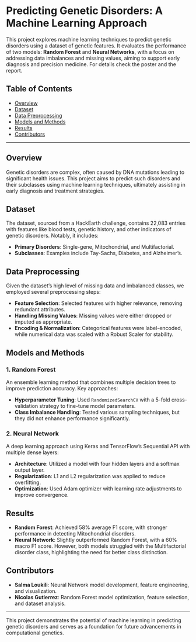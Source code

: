 # Predicting Genetic Disorders: A Machine Learning Approach

This project explores machine learning techniques to predict genetic disorders using a dataset of genetic features. It evaluates the performance of two models: **Random Forest** and **Neural Networks**, with a focus on addressing data imbalances and missing values, aiming to support early diagnosis and precision medicine.
For details check the poster and the report.

## Table of Contents
- [Overview](#overview)
- [Dataset](#dataset)
- [Data Preprocessing](#data-preprocessing)
- [Models and Methods](#models-and-methods)
- [Results](#results)
- [Contributors](#contributors)

---

## Overview
Genetic disorders are complex, often caused by DNA mutations leading to significant health issues. This project aims to predict such disorders and their subclasses using machine learning techniques, ultimately assisting in early diagnosis and treatment strategies.

## Dataset
The dataset, sourced from a HackEarth challenge, contains 22,083 entries with features like blood tests, genetic history, and other indicators of genetic disorders. Notably, it includes:
- **Primary Disorders**: Single-gene, Mitochondrial, and Multifactorial.
- **Subclasses**: Examples include Tay-Sachs, Diabetes, and Alzheimer’s.

## Data Preprocessing
Given the dataset’s high level of missing data and imbalanced classes, we employed several preprocessing steps:
- **Feature Selection**: Selected features with higher relevance, removing redundant attributes.
- **Handling Missing Values**: Missing values were either dropped or imputed as appropriate.
- **Encoding & Normalization**: Categorical features were label-encoded, while numerical data was scaled with a Robust Scaler for stability.

## Models and Methods

### 1. Random Forest
An ensemble learning method that combines multiple decision trees to improve prediction accuracy. Key approaches:
- **Hyperparameter Tuning**: Used `RandomizedSearchCV` with a 5-fold cross-validation strategy to fine-tune model parameters.
- **Class Imbalance Handling**: Tested various sampling techniques, but they did not enhance performance significantly.

### 2. Neural Network
A deep learning approach using Keras and TensorFlow’s Sequential API with multiple dense layers:
- **Architecture**: Utilized a model with four hidden layers and a softmax output layer.
- **Regularization**: L1 and L2 regularization was applied to reduce overfitting.
- **Optimization**: Used Adam optimizer with learning rate adjustments to improve convergence.

## Results
- **Random Forest**: Achieved 58% average F1 score, with stronger performance in detecting Mitochondrial disorders.
- **Neural Network**: Slightly outperformed Random Forest, with a 60% macro F1 score. However, both models struggled with the Multifactorial disorder class, highlighting the need for better class distinction.


## Contributors
- **Salma Loukili**: Neural Network model development, feature engineering, and visualization.
- **Nicolas Gutierrez**: Random Forest model optimization, feature selection, and dataset analysis.

---

This project demonstrates the potential of machine learning in predicting genetic disorders and serves as a foundation for future advancements in computational genetics.
